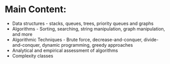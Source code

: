 # Main Content:
- Data structures - stacks, queues, trees, priority queues and graphs
- Algorithms - Sorting, searching, string manipulation, graph manipulation, and more
- Algorithmic Techniques - Brute force, decrease-and-conquer, divide-and-conquer, dynamic programming, greedy approaches
- Analytical and empirical assessment of algorithms
- Complexity classes